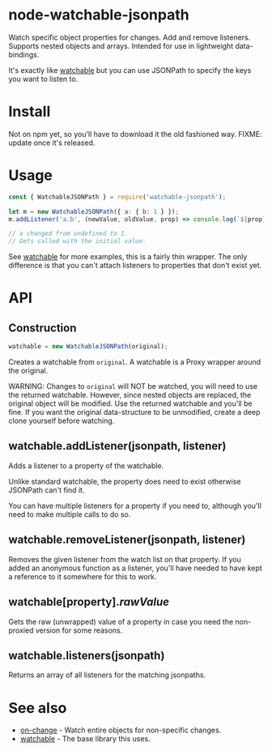 # node-watchable-jsonpath

Watch specific object properties for changes. Add and remove listeners. Supports nested objects and arrays. Intended for use in lightweight data-bindings.

It's exactly like [watchable](https://github.com/illusori/node-watchable) but you can use JSONPath to specify the keys you want to listen to.

# Install

Not on npm yet, so you'll have to download it the old fashioned way. FIXME: update once it's released.

# Usage

```js
const { WatchableJSONPath } = require('watchable-jsonpath');

let m = new WatchableJSONPath({ a: { b: 1 } });
m.addListener('a.b', (newValue, oldValue, prop) => console.log(`${prop} changed from ${JSON.stringify(oldValue)} to ${JSON.stringify(newValue)}.`));

// a changed from undefined to 1.
// Gets called with the initial value.
```

See [watchable](https://github.com/illusori/node-watchable) for more examples, this is a fairly thin wrapper. The only difference is that you can't attach listeners to properties that don't exist yet.

# API

## Construction

```js
watchable = new WatchableJSONPath(original);
```

Creates a watchable from `original`. A watchable is a Proxy wrapper around the original.

WARNING: Changes to `original` will NOT be watched, you will need to use the returned watchable. However, since nested objects are replaced, the original object will be modified. Use the returned watchable and you'll be fine. If you want the original data-structure to be unmodified, create a deep clone yourself before watching.

## watchable.addListener(jsonpath, listener)

Adds a listener to a property of the watchable.

Unlike standard watchable, the property does need to exist otherwise JSONPath can't find it.

You can have multiple listeners for a property if you need to, although you'll need to make multiple calls to do so.

## watchable.removeListener(jsonpath, listener)

Removes the given listener from the watch list on that property. If you added an anonymous function as a listener, you'll have needed to have kept a reference to it somewhere for this to work.

## watchable[property]._rawValue_

Gets the raw (unwrapped) value of a property in case you need the non-proxied version for some reasons.

## watchable.listeners(jsonpath)

Returns an array of all listeners for the matching jsonpaths.

# See also

 * [on-change](https://github.com/sindresorhus/on-change) - Watch entire objects for non-specific changes.
 * [watchable](https://github.com/illusori/node-watchable) - The base library this uses.
